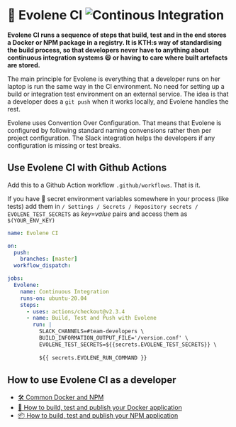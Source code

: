 # 🐳 Evolene CI ![Continous Integration](https://github.com/KTH/kth-azure-app/actions/workflows/main.yml/badge.svg)

**Evolene CI runs a sequence of steps that build, test and in the end stores a Docker or NPM package in a registry. It is KTH:s way of standardising the build process, so that developers never have to anything about continuous integration systems 😃 or having to care where built artefacts are stored.**

The main principle for Evolene is  everything that a developer runs on her laptop is run the same way in the CI environment. No need for setting up a build or integration test environment on an external service. The idea is that a developer does a `git push` when it works locally, and Evolene handles the rest.

Evolene uses Convention Over Configuration. That means that Evolene is configured by following standard naming convensions rather then per project configuration. The Slack integration helps the developers if any configuration is missing or test breaks.

## Use Evolene CI with Github Actions

Add this to a Github Action workflow `.github/workflows`. That is it. 

If you have 🔑 secret environment variables somewhere in your process (like tests) add them in `/ Settings / Secrets / Repository secrets / EVOLENE_TEST_SECRETS` as _key=value_ pairs and access them as `$(YOUR_ENV_KEY)`

```yaml
name: Evolene CI

on:
  push:
    branches: [master]
  workflow_dispatch:

jobs:
  Evolene:
    name: Continuous Integration
    runs-on: ubuntu-20.04
    steps:
      - uses: actions/checkout@v2.3.4
      - name: Build, Test and Push with Evolene
        run: |
          SLACK_CHANNELS=#team-developers \
          BUILD_INFORMATION_OUTPUT_FILE='/version.conf' \
          EVOLENE_TEST_SECRETS=${{secrets.EVOLENE_TEST_SECRETS}} \
          
          ${{ secrets.EVOLENE_RUN_COMMAND }}
```

## How to use Evolene CI as a developer

- [🛠️ Common Docker and NPM](https://github.com/KTH/evolene/blob/master/README-DOCKER.md)
- [🐳 How to build, test and publish your Docker application](https://github.com/KTH/evolene/blob/master/README-DOCKER.md)
- [📦 How to build, test and publish your NPM application](https://github.com/KTH/evolene/blob/master/README-NPM.md)
